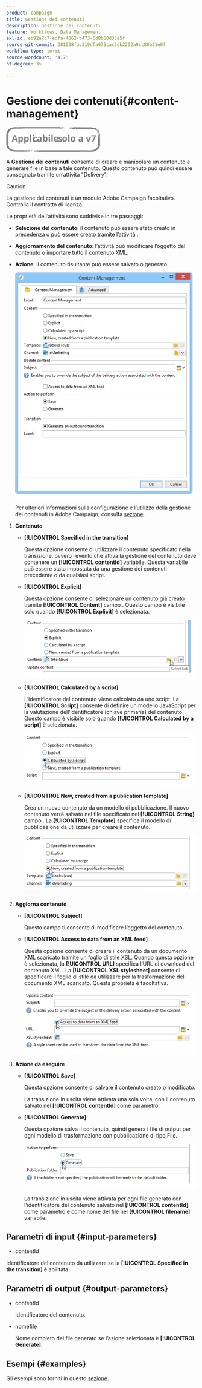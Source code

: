 ```yaml
---
product: campaign
title: Gestione dei contenuti
description: Gestione dei contenuti
feature: Workflows, Data Management
exl-id: eb92a7c7-edfa-4062-b473-6d8b50d35e5f
source-git-commit: 381538fac319dfa075cac3db2252a9cc80b31e0f
workflow-type: tm+mt
source-wordcount: '417'
ht-degree: 3%

---
```


# Gestione dei contenuti{#content-management}

![](../../assets/v7-only.svg)

A **Gestione dei contenuti** consente di creare e manipolare un contenuto e generare file in base a tale contenuto. Questo contenuto può quindi essere consegnato tramite un’attività &quot;Delivery&quot;.

>[!CAUTION]
>
>La gestione dei contenuti è un modulo Adobe Campaign facoltativo. Controlla il contratto di licenza.

Le proprietà dell’attività sono suddivise in tre passaggi:

* **Selezione del contenuto**: il contenuto può essere stato creato in precedenza o può essere creato tramite l’attività .
* **Aggiornamento del contenuto**: l’attività può modificare l’oggetto del contenuto o importare tutto il contenuto XML.
* **Azione**: il contenuto risultante può essere salvato o generato.

   ![](assets/content_mgmt_edit.png)

   Per ulteriori informazioni sulla configurazione e l’utilizzo della gestione dei contenuti in Adobe Campaign, consulta [sezione](../../delivery/using/about-content-management.md).

1. **Contenuto**

   * **[!UICONTROL Specified in the transition]**

      Questa opzione consente di utilizzare il contenuto specificato nella transizione, ovvero l’evento che attiva la gestione del contenuto deve contenere un **[!UICONTROL contentId]** variabile. Questa variabile può essere stata impostata da una gestione dei contenuti precedente o da qualsiasi script.

   * **[!UICONTROL Explicit]**

      Questa opzione consente di selezionare un contenuto già creato tramite **[!UICONTROL Content]** campo . Questo campo è visibile solo quando **[!UICONTROL Explicit]** è selezionata.

      ![](assets/content_mgmt_explicit.png)

   * **[!UICONTROL Calculated by a script]**

      L’identificatore del contenuto viene calcolato da uno script. La **[!UICONTROL Script]** consente di definire un modello JavaScript per la valutazione dell’identificatore (chiave primaria) del contenuto. Questo campo è visibile solo quando **[!UICONTROL Calculated by a script]** è selezionata.

      ![](assets/content_mgmt_script.png)

   * **[!UICONTROL New, created from a publication template]**

      Crea un nuovo contenuto da un modello di pubblicazione. Il nuovo contenuto verrà salvato nel file specificato nel **[!UICONTROL String]** campo . La **[!UICONTROL Template]** specifica il modello di pubblicazione da utilizzare per creare il contenuto.

      ![](assets/content_mgmt_new.png)

1. **Aggiorna contenuto**

   * **[!UICONTROL Subject]**

      Questo campo ti consente di modificare l’oggetto del contenuto.

   * **[!UICONTROL Access to data from an XML feed]**

      Questa opzione consente di creare il contenuto da un documento XML scaricato tramite un foglio di stile XSL. Quando questa opzione è selezionata, la **[!UICONTROL URL]** specifica l’URL di download del contenuto XML. La **[!UICONTROL XSL stylesheet]** consente di specificare il foglio di stile da utilizzare per la trasformazione del documento XML scaricato. Questa proprietà è facoltativa.

      ![](assets/content_mgmt_xmlcontent.png)

1. **Azione da eseguire**

   * **[!UICONTROL Save]**

      Questa opzione consente di salvare il contenuto creato o modificato.

      La transizione in uscita viene attivata una sola volta, con il contenuto salvato nel **[!UICONTROL contentId]** come parametro.

   * **[!UICONTROL Generate]**

      Questa opzione salva il contenuto, quindi genera i file di output per ogni modello di trasformazione con pubblicazione di tipo File.

      ![](assets/content_mgmt_generate.png)

      La transizione in uscita viene attivata per ogni file generato con l’identificatore del contenuto salvato nel **[!UICONTROL contentId]** come parametro e come nome del file nel **[!UICONTROL filename]** variabile.

## Parametri di input {#input-parameters}

* contentId

Identificatore del contenuto da utilizzare se la **[!UICONTROL Specified in the transition]** è abilitata.

## Parametri di output {#output-parameters}

* contentId

   Identificatore del contenuto.

* nomefile

   Nome completo del file generato se l’azione selezionata è **[!UICONTROL Generate]**.

## Esempi {#examples}

Gli esempi sono forniti in questo [sezione](../../delivery/using/automating-via-workflows.md#examples).

